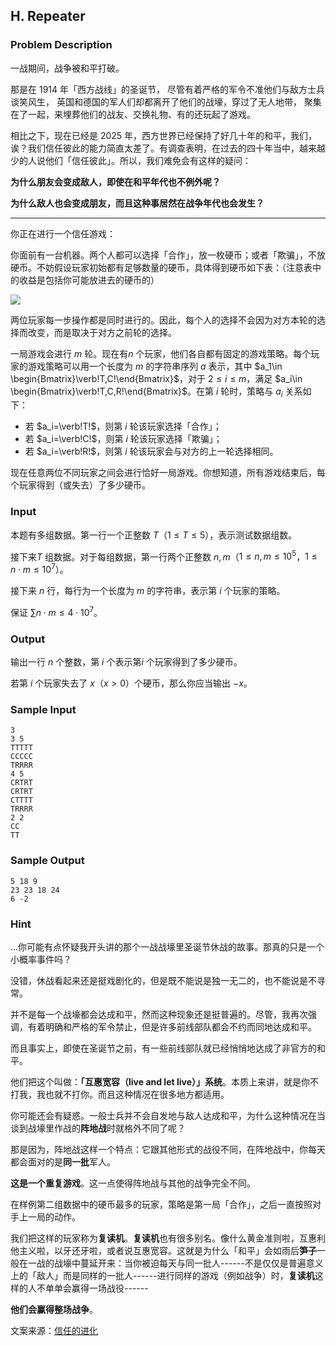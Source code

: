 ## H. Repeater

### Problem Description

一战期间，战争被和平打破。

那是在 1914 年「西方战线」的圣诞节，
尽管有着严格的军令不准他们与敌方士兵谈笑风生，
英国和德国的军人们却都离开了他们的战壕，穿过了无人地带，
聚集在了一起，来埋葬他们的战友、交换礼物、有的还玩起了游戏。

相比之下，现在已经是 2025
年，西方世界已经保持了好几十年的和平，我们，诶？我们信任彼此的能力简直太差了。有调查表明，在过去的四十年当中，越来越少的人说他们「信任彼此」。所以，我们难免会有这样的疑问：

**为什么朋友会变成敌人，即使在和平年代也不例外呢？**

**为什么敌人也会变成朋友，而且这种事居然在战争年代也会发生？**
- -----------------------------------------------------------------------

你正在进行一个信任游戏：

你面前有一台机器。两个人都可以选择「合作」，放一枚硬币；或者「欺骗」，不放硬币。不妨假设玩家初始都有足够数量的硬币，具体得到硬币如下表：（注意表中的收益是包括你可能放进去的硬币的）

![](https://cdn.luogu.com.cn/upload/image_hosting/8vtpune4.png)

两位玩家每一步操作都是同时进行的。因此，每个人的选择不会因为对方本轮的选择而改变，而是取决于对方之前轮的选择。

一局游戏会进行 $m$ 轮。现在有$n$ 个玩家，他们各自都有固定的游戏策略。每个玩家的游戏策略可以用一个长度为 $m$ 的字符串序列 $a$ 表示，其中 $a_1\in \begin{Bmatrix}\verb!T,C!\end{Bmatrix}$，对于 $2\le i\le m$，满足 $a_i\in \begin{Bmatrix}\verb!T,C,R!\end{Bmatrix}$。在第 $i$ 轮时，策略与 $a_i$ 关系如下：
- 若 $a_i=\verb!T!$，则第 $i$ 轮该玩家选择「合作」；
- 若 $a_i=\verb!C!$，则第 $i$ 轮该玩家选择「欺骗」；
- 若 $a_i=\verb!R!$，则第 $i$ 轮该玩家会与对方的上一轮选择相同。

现在任意两位不同玩家之间会进行恰好一局游戏。你想知道，所有游戏结束后，每个玩家得到（或失去）了多少硬币。

### Input

本题有多组数据。第一行一个正整数 $T$（$1\le T\le 5$），表示测试数据组数。

接下来$T$ 组数据。对于每组数据，第一行两个正整数 $n,m$（$1\le n,m\le 10^5$，$1\le n\cdot m\le 10^7$）。

接下来 $n$ 行，每行为一个长度为 $m$ 的字符串，表示第 $i$ 个玩家的策略。

保证 $\sum n\cdot m\le 4\cdot 10^7$。

### Output

输出一行 $n$ 个整数，第 $i$ 个表示第$i$ 个玩家得到了多少硬币。

若第 $i$ 个玩家失去了 $x$（$x>0$）个硬币，那么你应当输出 $-x$。

### Sample Input

```plain
3
3 5
TTTTT
CCCCC
TRRRR
4 5
CRTRT
CRTRT
CTTTT
TRRRR
2 2
CC
TT
```

### Sample Output

```plain
5 18 9
23 23 18 24
6 -2
```

### Hint

\...你可能有点怀疑我开头讲的那个一战战壕里圣诞节休战的故事。那真的只是一个小概率事件吗？

没错，休战看起来还是挺戏剧化的，但是既不能说是独一无二的，也不能说是不寻常。

并不是每一个战壕都会达成和平，然而这种现象还是挺普遍的。尽管，我再次强调，有着明确和严格的军令禁止，但是许多前线部队都会不约而同地达成和平。

而且事实上，即使在圣诞节之前，有一些前线部队就已经悄悄地达成了非官方的和平。

他们把这个叫做：**「互惠宽容（live and let
live）」系统**。本质上来讲，就是你不打我，我也就不打你。而且这种情况在很多地方都适用。

你可能还会有疑惑。一般士兵并不会自发地与敌人达成和平，为什么这种情况在当谈到战壕里作战的**阵地战**时就格外不同了呢？

那是因为，阵地战这样一个特点：它跟其他形式的战役不同，在阵地战中，你每天都会面对的是**同一批**军人。

**这是一个重复游戏**。这一点使得阵地战与其他的战争完全不同。

在样例第二组数据中的硬币最多的玩家，策略是第一局「合作」，之后一直按照对手上一局的动作。

我们把这样的玩家称为**复读机**。**复读机**也有很多别名。像什么黄金准则啦，互惠利他主义啦，以牙还牙啦，或者说互惠宽容。这就是为什么「和平」会如雨后**笋子**一般在一战的战壕中蔓延开来：当你被迫每天与同一批人------不是仅仅是普遍意义上的「敌人」而是同样的一批人------进行同样的游戏（例如战争）时，**复读机**这样的人不单单会赢得一场战役------

**他们会赢得整场战争**。

文案来源：[信任的进化](https://dccxi.com/trust/)

